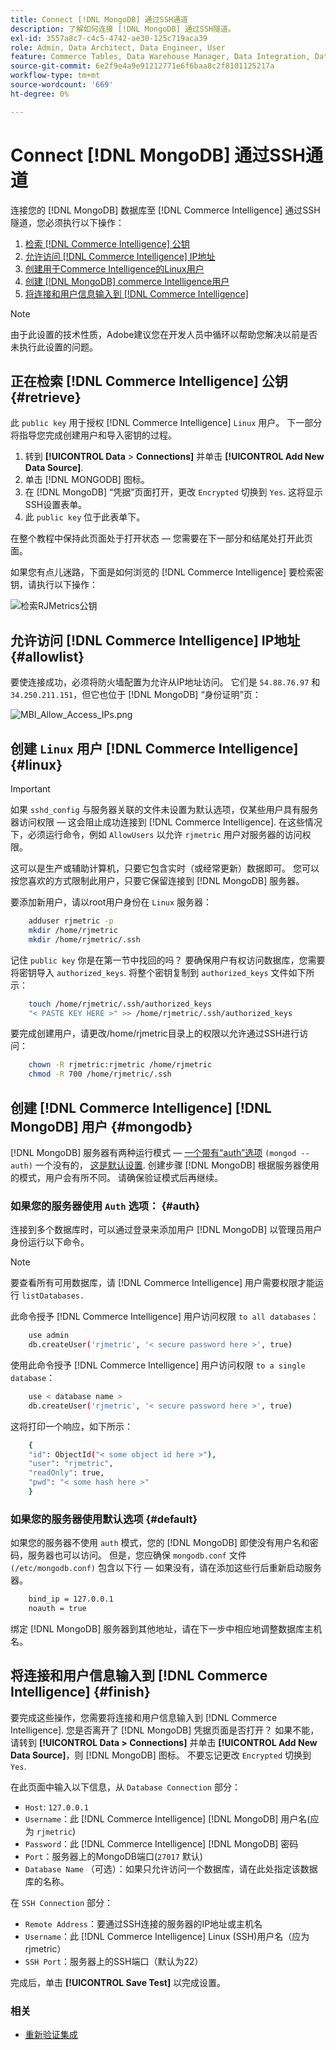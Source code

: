 ```yaml
---
title: Connect [!DNL MongoDB] 通过SSH通道
description: 了解如何连接 [!DNL MongoDB] 通过SSH隧道。
exl-id: 3557a8c7-c4c5-4742-ae30-125c719aca39
role: Admin, Data Architect, Data Engineer, User
feature: Commerce Tables, Data Warehouse Manager, Data Integration, Data Import/Export
source-git-commit: 6e2f9e4a9e91212771e6f6baa8c2f8101125217a
workflow-type: tm+mt
source-wordcount: '669'
ht-degree: 0%

---
```


# Connect [!DNL MongoDB] 通过SSH通道

连接您的 [!DNL MongoDB] 数据库至 [!DNL Commerce Intelligence] 通过SSH隧道，您必须执行以下操作：

1. [检索 [!DNL Commerce Intelligence] 公钥](#retrieve)
1. [允许访问 [!DNL Commerce Intelligence] IP地址](#allowlist)
1. [创建用于Commerce Intelligence的Linux用户](#linux)
1. [创建 [!DNL MongoDB] commerce Intelligence用户](#mongodb)
1. [将连接和用户信息输入到 [!DNL Commerce Intelligence]](#finish)

>[!NOTE]
>
>由于此设置的技术性质，Adobe建议您在开发人员中循环以帮助您解决以前是否未执行此设置的问题。

## 正在检索 [!DNL Commerce Intelligence] 公钥 {#retrieve}

此 `public key` 用于授权 [!DNL Commerce Intelligence] `Linux` 用户。 下一部分将指导您完成创建用户和导入密钥的过程。

1. 转到 **[!UICONTROL Data** > **Connections]** 并单击 **[!UICONTROL Add New Data Source]**.
1. 单击 [!DNL MONGODB] 图标。
1. 在 [!DNL MongoDB] “凭据”页面打开，更改 `Encrypted` 切换到 `Yes`. 这将显示SSH设置表单。
1. 此 `public key` 位于此表单下。

在整个教程中保持此页面处于打开状态 — 您需要在下一部分和结尾处打开此页面。

如果您有点儿迷路，下面是如何浏览的 [!DNL Commerce Intelligence] 要检索密钥，请执行以下操作：

![检索RJMetrics公钥](../../../assets/MongoDB_Public_Key.gif)<!--{:.zoom}-->

## 允许访问 [!DNL Commerce Intelligence] IP地址 {#allowlist}

要使连接成功，必须将防火墙配置为允许从IP地址访问。 它们是 `54.88.76.97` 和 `34.250.211.151`，但它也位于 [!DNL MongoDB] “身份证明”页：

![MBI_Allow_Access_IPs.png](../../../assets/MBI_allow_access_IPs.png)

## 创建 `Linux` 用户 [!DNL Commerce Intelligence] {#linux}

>[!IMPORTANT]
>
>如果 `sshd_config` 与服务器关联的文件未设置为默认选项，仅某些用户具有服务器访问权限 — 这会阻止成功连接到 [!DNL Commerce Intelligence]. 在这些情况下，必须运行命令，例如 `AllowUsers` 以允许 `rjmetric` 用户对服务器的访问权限。

这可以是生产或辅助计算机，只要它包含实时（或经常更新）数据即可。 您可以按您喜欢的方式限制此用户，只要它保留连接到 [!DNL MongoDB] 服务器。

要添加新用户，请以root用户身份在 `Linux` 服务器：

```bash
    adduser rjmetric -p
    mkdir /home/rjmetric
    mkdir /home/rjmetric/.ssh
```

记住 `public key` 你是在第一节中找回的吗？ 要确保用户有权访问数据库，您需要将密钥导入 `authorized_keys`. 将整个密钥复制到 `authorized_keys` 文件如下所示：

```bash
    touch /home/rjmetric/.ssh/authorized_keys
    "< PASTE KEY HERE >" >> /home/rjmetric/.ssh/authorized_keys
```

要完成创建用户，请更改/home/rjmetric目录上的权限以允许通过SSH进行访问：

```bash
    chown -R rjmetric:rjmetric /home/rjmetric
    chmod -R 700 /home/rjmetric/.ssh
```

## 创建 [!DNL Commerce Intelligence] [!DNL MongoDB] 用户 {#mongodb}

[!DNL MongoDB] 服务器有两种运行模式 —  [一个带有“auth”选项](#auth) `(mongod -- auth)` 一个没有的， [这是默认设置](#default). 创建步骤 [!DNL MongoDB] 根据服务器使用的模式，用户会有所不同。 请确保验证模式后再继续。

### 如果您的服务器使用 `Auth` 选项： {#auth}

连接到多个数据库时，可以通过登录来添加用户 [!DNL MongoDB] 以管理员用户身份运行以下命令。

>[!NOTE]
>
>要查看所有可用数据库，请 [!DNL Commerce Intelligence] 用户需要权限才能运行 `listDatabases.`

此命令授予 [!DNL Commerce Intelligence] 用户访问权限 `to all databases`：

```bash
    use admin
    db.createUser('rjmetric', '< secure password here >', true)
```

使用此命令授予 [!DNL Commerce Intelligence] 用户访问权限 `to a single database`：

```bash
    use < database name >
    db.createUser('rjmetric', '< secure password here >', true)
```

这将打印一个响应，如下所示：

```bash
    {
    "id": ObjectId("< some object id here >"),
    "user": "rjmetric",
    "readOnly": true,
    "pwd": "< some hash here >"
    }
```

### 如果您的服务器使用默认选项 {#default}

如果您的服务器不使用 `auth` 模式，您的 [!DNL MongoDB] 即使没有用户名和密码，服务器也可以访问。 但是，您应确保 `mongodb.conf` 文件 `(/etc/mongodb.conf)` 包含以下行 — 如果没有，请在添加这些行后重新启动服务器。

```bash
    bind_ip = 127.0.0.1
    noauth = true
```

绑定 [!DNL MongoDB] 服务器到其他地址，请在下一步中相应地调整数据库主机名。

## 将连接和用户信息输入到 [!DNL Commerce Intelligence] {#finish}

要完成这些操作，您需要将连接和用户信息输入到 [!DNL Commerce Intelligence]. 您是否离开了 [!DNL MongoDB] 凭据页面是否打开？ 如果不能，请转到 **[!UICONTROL Data > Connections]** 并单击 **[!UICONTROL Add New Data Source]**，则 [!DNL MongoDB] 图标。 不要忘记更改 `Encrypted` 切换到 `Yes`.

在此页面中输入以下信息，从 `Database Connection` 部分：

* `Host`: `127.0.0.1`
* `Username`：此 [!DNL Commerce Intelligence] [!DNL MongoDB] 用户名(应为 `rjmetric`)
* `Password`：此 [!DNL Commerce Intelligence] [!DNL MongoDB] 密码
* `Port`：服务器上的MongoDB端口(`27017` 默认)
* `Database Name` （可选）：如果只允许访问一个数据库，请在此处指定该数据库的名称。

在 `SSH Connection` 部分：

* `Remote Address`：要通过SSH连接的服务器的IP地址或主机名
* `Username`：此 [!DNL Commerce Intelligence] Linux (SSH)用户名（应为rjmetric）
* `SSH Port`：服务器上的SSH端口（默认为22）

完成后，单击 **[!UICONTROL Save Test]** 以完成设置。

### 相关

* [重新验证集成](https://experienceleague.adobe.com/docs/commerce-knowledge-base/kb/how-to/mbi-reauthenticating-integrations.html)
